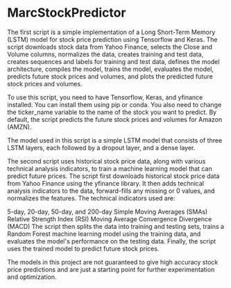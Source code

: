 # MarcStockPredictor


The first script is a simple implementation of a Long Short-Term Memory (LSTM) model for stock price prediction using Tensorflow and Keras. The script downloads stock data from Yahoo Finance, selects the Close and Volume columns, normalizes the data, creates training and test data, creates sequences and labels for training and test data, defines the model architecture, compiles the model, trains the model, evaluates the model, predicts future stock prices and volumes, and plots the predicted future stock prices and volumes.

To use this script, you need to have Tensorflow, Keras, and yfinance installed. You can install them using pip or conda. You also need to change the ticker_name variable to the name of the stock you want to predict. By default, the script predicts the future stock prices and volumes for Amazon (AMZN).

The model used in this script is a simple LSTM model that consists of three LSTM layers, each followed by a dropout layer, and a dense layer. 
   
   
   
   

The second script uses historical stock price data, along with various technical analysis indicators, to train a machine learning model that can predict future prices. The script first downloads historical stock price data from Yahoo Finance using the yfinance library. It then adds technical analysis indicators to the data, forward-fills any missing or 0 values, and normalizes the features. The technical indicators used are:

5-day, 20-day, 50-day, and 200-day Simple Moving Averages (SMAs)
Relative Strength Index (RSI)
Moving Average Convergence Divergence (MACD)
The script then splits the data into training and testing sets, trains a Random Forest machine learning model using the training data, and evaluates the model's performance on the testing data. Finally, the script uses the trained model to predict future stock prices.


The models in this project are not guaranteed to give high accuracy stock price predictions and are just a starting point for further experimentation and optimization.
